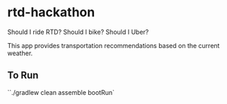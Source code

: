 # rtd-hackathon

Should I ride RTD? Should I bike?  Should I Uber?

This app provides transportation recommendations based on the current weather.

## To Run

``./gradlew clean assemble bootRun`